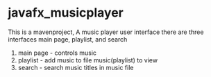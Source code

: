 # javafx_musicplayer
This is a mavenproject,
A music player user interface 
there are three interfaces main page, playlist, and search <br>
1. main page - controls music
2. playlist - add music to file music(playlist) to view
3. search - search music titles in music file
